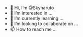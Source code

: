 - 👋 Hi, I’m @Skynaruto
- 👀 I’m interested in ...
- 🌱 I’m currently learning ...
- 💞️ I’m looking to collaborate on ...
- 📫 How to reach me ...

<!---
Skynaruto/Skynaruto is a ✨ special ✨ repository because its `README.md` (this file) appears on your GitHub profile.
You can click the Preview link to take a look at your changes.
--->
